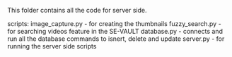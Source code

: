 This folder contains all the code for server side.

scripts:
image_capture.py - for creating the thumbnails
fuzzy_search.py - for searching videos feature in the SE-VAULT
database.py - connects and run all the database commands to isnert, delete and update
server.py - for running the server side scripts
